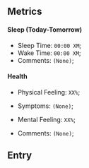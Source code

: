 ## Metrics
#### Sleep (Today-Tomorrow)
- Sleep Time: `00:00 XM`;
- Wake Time: `00:00 XM`;
- Comments: `(None)`;

#### Health
- Physical Feeling: `XX%`;
- Symptoms: `(None)`;

- Mental Feeling: `XX%`;
- Comments: `(None)`;

## Entry




